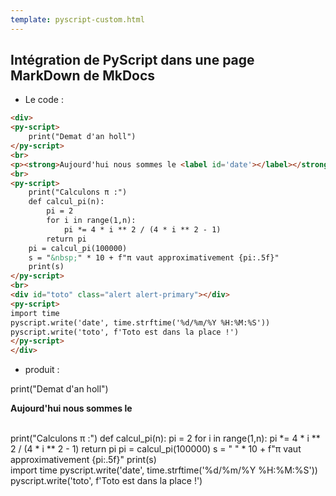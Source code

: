 ```yaml
---
template: pyscript-custom.html
---
```


## Intégration de PyScript dans une page MarkDown de MkDocs

- Le code :
```html
<div>
<py-script>
    print("Demat d'an holl")
</py-script>
<br>
<p><strong>Aujourd'hui nous sommes le <label id='date'></label></strong></p>
<br>
<py-script>  
    print("Calculons π :")
    def calcul_pi(n):
        pi = 2
        for i in range(1,n):
            pi *= 4 * i ** 2 / (4 * i ** 2 - 1)
        return pi
    pi = calcul_pi(100000)
    s = "&nbsp;" * 10 + f"π vaut approximativement {pi:.5f}"
    print(s)
</py-script>
<br>
<div id="toto" class="alert alert-primary"></div>
<py-script>
import time
pyscript.write('date', time.strftime('%d/%m/%Y %H:%M:%S'))      
pyscript.write('toto', f'Toto est dans la place !')
</py-script>
</div>
```
- produit :

<div>
<py-script>
    print("Demat d'an holl")
</py-script>
<br>
<p><strong>Aujourd'hui nous sommes le <label id='date'></label></strong></p>
<br>
<py-script>  
    print("Calculons π :")
    def calcul_pi(n):
        pi = 2
        for i in range(1,n):
            pi *= 4 * i ** 2 / (4 * i ** 2 - 1)
        return pi
    pi = calcul_pi(100000)
    s = "&nbsp;" * 10 + f"π vaut approximativement {pi:.5f}"
    print(s)
</py-script>
<br>
<div id="toto" class="alert alert-primary"></div>
<py-script>
import time
pyscript.write('date', time.strftime('%d/%m/%Y %H:%M:%S'))      
pyscript.write('toto', f'Toto est dans la place !')
</py-script>
</div>

